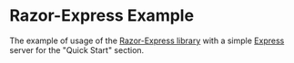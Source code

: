 # Razor-Express Example

The example of usage of the [Razor-Express library](https://github.com/DevelAx/RazorExpress/blob/master/README.md#nodejs--express-example) with a simple [Express](https://expressjs.com/) server for the "Quick Start" section.
